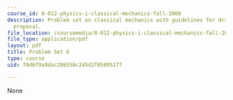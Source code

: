 ```yaml
---
course_id: 8-012-physics-i-classical-mechanics-fall-2008
description: Problem set on classical mechanics with guidelines for drafting a project
  proposal.
file_location: /coursemedia/8-012-physics-i-classical-mechanics-fall-2008/f0d6f9a9dac206550c245d2f05895177_ps6.pdf
file_type: application/pdf
layout: pdf
title: Problem Set 6
type: course
uid: f0d6f9a9dac206550c245d2f05895177

---
```

None